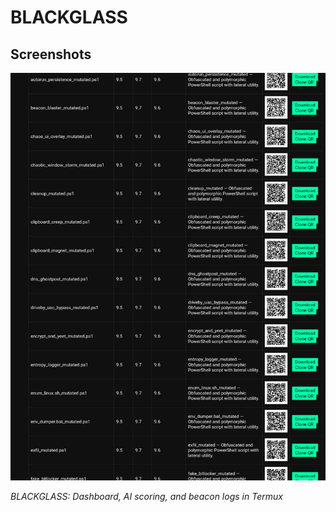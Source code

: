 
# BLACKGLASS

## Screenshots

<p align="center">
  <img src="assets/blackglass_demo.png" alt="BLACKGLASS Demo" width="700">
</p>

*BLACKGLASS: Dashboard, AI scoring, and beacon logs in Termux*

